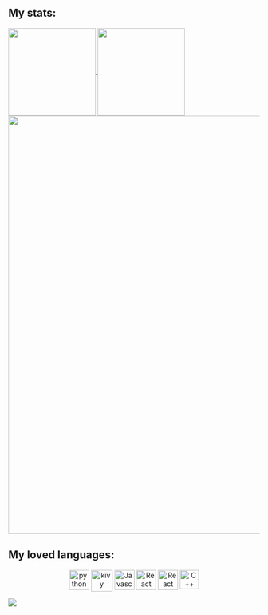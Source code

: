 ## My stats:
<a href="https://fb.com/trantieuvann">
  <img align="center" src="https://github-readme-stats.vercel.app/api?username=SnowyField1906&show_icons=true&theme=jolly&include_all_commits=true&show_owner=true&hide=stars" height="175px"/>
</a>
<a href="http://fb.com/trantieuvann">
  <img align="center" src="https://github-readme-stats.vercel.app/api/top-langs/?username=SnowyField1906&layout=compact&theme=jolly&langs_count=8" height="175px"/>
</a>
<a href="https://wakatime.com/@SnowyField1906">
  <img align="center" src="https://github-readme-stats.vercel.app/api/wakatime?username=SnowyField1906&theme=jolly&v=2" width="837px"/>
</a>

## My loved languages:
<p align = "center">
  
  <img style="vertical-align: top;" src="https://github.com/gilbarbara/logos/blob/master/logos/python.svg" alt="python" width="40" height="40"/>
  <img style="vertical-align: top;" src="https://upload.wikimedia.org/wikipedia/commons/5/58/Kivy_logo.png" alt="kivy" width="43" height="43"/>
  <img style="vertical-align: top;" src="https://raw.githubusercontent.com/gilbarbara/logos/master/logos/javascript.svg" alt="Javascript" width="40" height="40"/> 
  <img style="vertical-align: top;" src="https://cdn.svgporn.com/logos/react.svg" alt="React" width="40" height="40"/> 
  <img style="vertical-align: top;" src="https://www.svgrepo.com/show/374088/solidity.svg" alt="React" width="40" height="40"/> 
  <img style="vertical-align: top;" src="https://raw.githubusercontent.com/gilbarbara/logos/master/logos/c-plusplus.svg" alt="C++" width="38" height="38"/> 


  
</p
<a>
  <img align="center" src="https://gpvc.arturio.dev/SnowyField1906">
</a>

